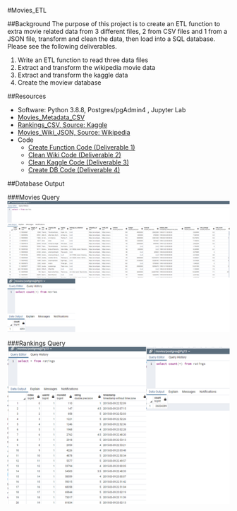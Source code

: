 #Movies_ETL

##Background
The purpose of this project is to create an ETL function to extra movie related data from 3 different files, 2 from CSV files and 1 from a JSON file, transform and clean the data, then load into a SQL database.  Please see the following deliverables.
  1. Write an ETL function to read three data files
  2. Extract and transform the wikipedia movie data
  3. Extract and transform the kaggle data
  4. Create the moview database

##Resources
- Software: Python 3.8.8,  Postgres/pgAdmin4 , Jupyter Lab
- [Movies_Metadata_CSV](https://github.com/sbretag/Movie_ETL/blob/main/Resources/movies_metadata.csv)
- [Rankings_CSV, Source: Kaggle](https://github.com/sbretag/Movie_ETL/blob/main/Resources/ratings.csv)
- [Movies_Wiki_JSON, Source: Wikipedia](https://github.com/sbretag/Movie_ETL/blob/main/Resources/wikipedia-movies.json)
- Code
  - [Create Function Code (Deliverable 1)](https://github.com/sbretag/Movie_ETL/blob/main/ETL_function_test.ipynb)
  - [Clean Wiki Code (Deliverable 2)](https://github.com/sbretag/Movie_ETL/blob/main/ETL_clean_wiki_movies.ipynb)
  - [Clean Kaggle Code (Deliverable 3)](https://github.com/sbretag/Movie_ETL/blob/main/ETL_clean_kaggle_data.ipynb)
  - [Create DB Code (Deliverable 4)](https://github.com/sbretag/Movie_ETL/blob/main/ETL_create_database.ipynb)

##Database Output

###Movies Query
![image](https://github.com/sbretag/Movie_ETL/blob/main/Resources/movie_query.png)

###Rankings Query
![image](https://github.com/sbretag/Movie_ETL/blob/main/Resources/ratings_query.png)
